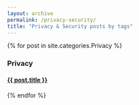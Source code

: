 ```yaml
---
layout: archive
permalink: /privacy-security/
title: "Privacy & Security posts by tags" 
---
```


 <div id="archives">
{% for post in site.categories.Privacy %}
  <div class="archive-group">
  <h3 class="category-head">Privacy</h3>
  <article class="archive-item">
      <h4><a href="{{ post.url }}">{{ post.title }}</a></h4>
    </article>
  </div>
{% endfor %}
</div>
